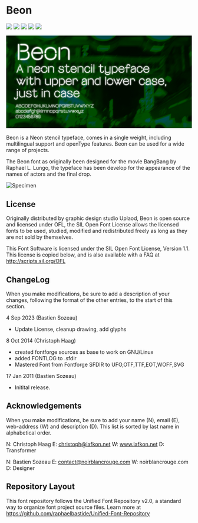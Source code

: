 # Beon

[![][Fontbakery]](http://noirblancrouge.github.io/Beon/fontbakery/fontbakery-report.html)
[![][Universal]](http://noirblancrouge.github.io/Beon/fontbakery/fontbakery-report.html)
[![][GF Profile]](http://noirblancrouge.github.io/Beon/fontbakery/fontbakery-report.html)
[![][Outline Correctness]](http://noirblancrouge.github.io/Beon/fontbakery/fontbakery-report.html)
[![][Shaping]](http://noirblancrouge.github.io/Beon/fontbakery/fontbakery-report.html)

[Fontbakery]: https://img.shields.io/endpoint?url=https://noirblancrouge.github.io/Beon/fontbakery/overall.json
[GF Profile]: https://img.shields.io/endpoint?url=https://noirblancrouge.github.io/Beon/fontbakery/GoogleFonts.json
[Outline Correctness]: https://img.shields.io/endpoint?url=https://noirblancrouge.github.io/Beon/fontbakery/OutlineCorrectnessChecks.json
[Shaping]: https://img.shields.io/endpoint?url=https://noirblancrouge.github.io/Beon/fontbakery/ShapingChecks.json
[Universal]: https://img.shields.io/endpoint?url=https://noirblancrouge.github.io/Beon/fontbakery/Universal.json

![Cover](https://raw.githubusercontent.com/noirblancrouge/Beon/master/documentation/images/beon.jpg)

Beon is a Neon stencil typeface, comes in a single weight, including multilingual support and openType features.
Beon can be used for a wide range of projects.

The Beon font as originally been designed for the movie BangBang by Raphael L. Lungo, the typeface has been develop for the appearance of the names of actors and the final drop.

![Specimen](https://raw.githubusercontent.com/noirblancrouge/Beon/master/documentation/images/beon-charset.jpg)


## License

Originally distributed by graphic design studio Uplaod, Beon is open source and licensed under OFL, the SIL Open Font License allows the licensed fonts to be used, studied, modified and redistributed freely as long as they are not sold by themselves.

This Font Software is licensed under the SIL Open Font License, Version 1.1. 
This license is copied below, and is also available with a FAQ at 
http://scripts.sil.org/OFL


## ChangeLog

When you make modifications, be sure to add a description of your changes,
following the format of the other entries, to the start of this section.

4 Sep 2023 (Bastien Sozeau)
- Update License, cleanup drawing, add glyphs

8 Oct 2014 (Christoph Haag) 
- created fontforge sources as base to work on GNU/Linux
- added FONTLOG to .sfdir
- Mastered Font from Fontforge SFDIR to 
  UFO,OTF,TTF,EOT,WOFF,SVG
  
17 Jan 2011 (Bastien Sozeau)
- Initital release.


Acknowledgements
-------------------------

When you make modifications, be sure to add your name (N), email (E),
web-address (W) and description (D). This list is sorted by last name in
alphabetical order.
 
  N: Christoph Haag
  E: christoph@lafkon.net
  W: www.lafkon.net
  D: Transformer
  
  N: Bastien Sozeau
  E: contact@noirblancrouge.com
  W: noirblancrouge.com
  D: Designer

  
## Repository Layout

This font repository follows the Unified Font Repository v2.0, 
a standard way to organize font project source files. Learn more at 
https://github.com/raphaelbastide/Unified-Font-Repository

